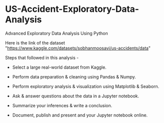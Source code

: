 # US-Accident-Exploratory-Data-Analysis
Advanced Exploratory Data Analysis Using Python  

Here is the link of the dataset
"https://www.kaggle.com/datasets/sobhanmoosavi/us-accidents/data"

Steps that followed in this analysis - 

  - Select a large real-world dataset from Kaggle.

  - Perform data preparation & cleaning using Pandas & Numpy.

  - Perform exploratory analysis & visualization using Matplotlib & Seaborn.

  - Ask & answer questions about the data in a Jupyter notebook.

  - Summarize your inferences & write a conclusion.

  - Document, publish and present and your Jupyter notebook online.
